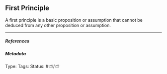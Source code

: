 ## First Principle  # 

A first principle is a basic proposition or assumption that cannot be deduced from any other proposition or assumption.

___

##### References



##### Metadata

Type: 
Tags:
Status: #⛅️/⛅️
